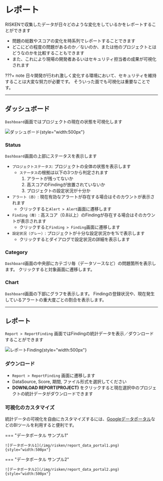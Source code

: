 # レポート

RISKENで収集したデータが日々どのような変化をしているかをレポートすることができます

- 問題の総数やスコアの変化を時系列でレポートすることできます
- どこにどの程度の問題があるのか／ないのか、または他のプロジェクトとはどうなのかを比較することもできます
- また、これにより現場の開発者あるいはセキュリティ担当者の成果が可視化されます

???+ note
    日々開発が行われ激しく変化する環境において、セキュリティを維持することは大変な努力が必要です。
    そういった面でも可視化は重要なことです。

---

## ダッシュボード

`Dashboard`画面ではプロジェクトの現在の状態を可視化します

![ダッシュボード](/img/risken/report_dashboard.png){style="width:500px"}

### Status

`Dashboard`画面の上部にステータスを表示します

- `プロジェクトステータス`: プロジェクトの全体の状態を表示します
    - `ステータス`の根拠は以下の3つから判定されます
        1. アラートが残ってないか
        2. 高スコアのFindingが放置されていないか
        3. プロジェクトの設定状況が十分か
- `アラート（赤）`: 現在有効なアラートが存在する場合はそのカウントが表示されます
    - クリックすると`Alert > Alert`画面に遷移します
- `Finding（青）`: 高スコア（0.8以上）のFindingが存在する場合はそのカウントが表示されます
    - クリックすると`Finding > Finding`画面に遷移します
- `設定状況（グレー）`: プロジェクトが十分な設定状況かを%で表示します
    - クリックするとダイアログで設定状況の詳細を表示します


### Category

`Dashboard`画面の中央部にカテゴリ毎（データソースなど）の問題箇所を表示します。
クリックすると対象画面に遷移します。

### Chart

`Dashboard`画面の下部にグラフを表示します。
Findingの登録状況や、現在発生しているアラートの重大度ごとの割合を表示します。

---


## レポート

`Report > ReportFinding` 画面ではFindingの統計データを表示／ダウンロードすることができます

![レポートFinding](/img/risken/report_finding.png){style="width:500px"}

### ダウンロード

- `Report > ReportFinding` 画面に遷移します
- DataSource, Score, 期間, ファイル形式を選択してください
- **DOWNLOAD REPORT(PROJECT)** をクリックすると現在選択中のプロジェクトの統計データがダウンロードできます

### 可視化のカスタマイズ

統計データの可視化を自由にカスタマイズするには、[Googleデータポータル](https://support.google.com/datastudio/answer/6283323)などのBIツールを利用すると便利です。

=== "データポータル サンプル1"

    ![データポータル1](/img/risken/report_data_portal1.png){style="width:500px"}

=== "データポータル サンプル2"

    ![データポータル2](/img/risken/report_data_portal2.png){style="width:500px"}
